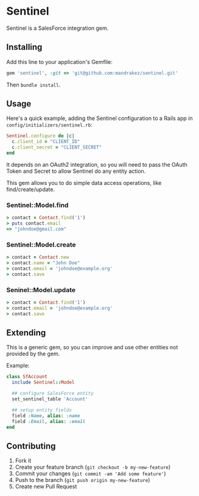 # Sentinel

Sentinel is a SalesForce integration gem. 

## Installing

Add this line to your application's Gemfile:

```ruby
gem 'sentinel', :git => 'git@github.com:mandrakez/sentinel.git'
```

Then `bundle install`.

## Usage

Here's a quick example, adding the Sentinel configuration to a Rails app in `config/initializers/sentinel.rb`:

```ruby
Sentinel.configure do |c|
  c.client_id = "CLIENT_ID"
  c.client_secret = "CLIENT_SECRET"
end
```

It depends on an OAuth2 integration, so you will need to pass the OAuth Token
and Secret to allow Sentinel do any entity action.

This gem allows you to do simple data access operations, like
find/create/update.

### Sentinel::Model.find

```ruby
> contact = Contact.find('1')
> puts contact.email
=> "johndoe@gmail.com"
```

### Sentinel::Model.create

```ruby
> contact = Contact.new
> contact.name = "John Doe"
> contact.email = 'johndoe@example.org'
> contact.save
```

### Seninel::Model.update

```ruby
> contact = Contact.find('1')
> contact.email = 'johndoe@example.org'
> contact.save
```

## Extending

This is a generic gem, so you can improve and use other entities not provided
by the gem.

Example:

```ruby
class SfAccount
  include Sentinel::Model

  ## configure SalesForce entity
  set_sentinel_table 'Account'

  ## setup entity fields
  field :Name, alias: :name
  field :Email, alias: :email
end
```

## Contributing

1. Fork it
2. Create your feature branch (`git checkout -b my-new-feature`)
3. Commit your changes (`git commit -am 'Add some feature'`)
4. Push to the branch (`git push origin my-new-feature`)
5. Create new Pull Request


